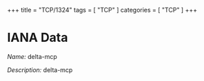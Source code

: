 +++
title = "TCP/1324"
tags = [ "TCP" ]
categories = [ "TCP" ]
+++

# IANA Data

_Name:_ delta-mcp

_Description:_ delta-mcp


